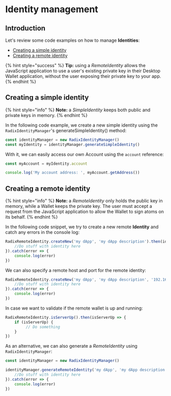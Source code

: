 # Identity management

## Introduction

Let's review some code examples on how to manage **Identities**:

* [Creating a simple identity](https://docs.radixdlt.com/alpha/developer/javascript-client-library-guide/code-examples#creating-a-remote-identity)
* [Creating a remote identity](https://docs.radixdlt.com/alpha/developer/javascript-client-library-guide/code-examples#creating-a-simple-identity)

{% hint style="success" %}
**Tip:** using a _RemoteIdentity_ allows the JavaScript application to use a user's existing private key in their Desktop Wallet application, without the user exposing their private key to your app.
{% endhint %}

## Creating a simple identity

{% hint style="info" %}
**Note:** a _SimpleIdentity_ keeps both public and private keys in memory.
{% endhint %}

In the following code example, we create a new simple identity using the `RadixIdentityManager`'s generateSimpleIdentity\(\) method:

```javascript
const identityManager = new RadixIdentityManager()
const myIdentity = identityManager.generateSimpleIdentity()
```

With it, we can easily access our own Account using the `account` reference:

```javascript
const myAccount = myIdentity.account

console.log('My account address: ', myAccount.getAddress())
```

## Creating a remote identity

{% hint style="info" %}
**Note:** a _RemoteIdentity_ only holds the public key in memory, while a Wallet keeps the private key. The user must accept a request from the JavaScript application to allow the Wallet to sign atoms on its behalf.
{% endhint %}

In the following code snippet, we try to create a new remote **Identity** and catch any errors in the console log:

```javascript
RadixRemoteIdentity.createNew('my dApp', 'my dApp description').then(identity => {
    //Do stuff with identity here
}).catch(error => {
    console.log(error)
})
```

We can also specify a remote host and port for the remote identity:

```javascript
RadixRemoteIdentity.createNew('my dApp', 'my dApp description', '192.168.0.123', '53433').then(identity => {
    //Do stuff with identity here
}).catch(error => {
    console.log(error)
})
```

In case we want to validate if the remote wallet is up and running:

```javascript
RadixRemoteIdentity.isServerUp().then(isServerUp => {
    if (isServerUp) {
         // Do something
    }
})
```

As an alternative, we can also generate a _RemoteIdentity_ using `RadixIdentityManager`:

```javascript
const identityManager = new RadixIdentityManager()

identityManager.generateRemoteIdentity('my dApp', 'my dApp description').then(identity => {
    //Do stuff with identity here
}).catch(error => {
    console.log(error)
})
```


